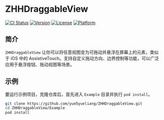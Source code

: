# ZHHDraggableView

[![CI Status](https://img.shields.io/travis/yue5yueliang/ZHHDraggableView.svg?style=flat)](https://travis-ci.org/yue5yueliang/ZHHDraggableView)
[![Version](https://img.shields.io/cocoapods/v/ZHHDraggableView.svg?style=flat)](https://cocoapods.org/pods/ZHHDraggableView)
[![License](https://img.shields.io/cocoapods/l/ZHHDraggableView.svg?style=flat)](https://cocoapods.org/pods/ZHHDraggableView)
[![Platform](https://img.shields.io/cocoapods/p/ZHHDraggableView.svg?style=flat)](https://cocoapods.org/pods/ZHHDraggableView)

## 简介

`ZHHDraggableView` 让你可以将任意视图变为可拖动并悬浮在屏幕上的元素，类似于 iOS 中的 AssistiveTouch。支持自定义拖动方向、边界控制等功能，可以广泛应用于悬浮按钮、拖动视图等场景。

## 示例

要运行示例项目，克隆仓库后，首先进入 `Example` 目录并执行 `pod install`。

```bash
git clone https://github.com/yue5yueliang/ZHHDraggableView.git
cd ZHHDraggableView/Example
pod install